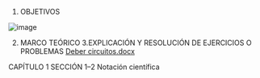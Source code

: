 
1. OBJETIVOS


![image](https://user-images.githubusercontent.com/117738904/201251003-599ec38e-62bb-48f4-8b1e-caad2240ca2e.png)


2. MARCO TEÓRICO
3.EXPLICACIÓN Y RESOLUCIÓN DE EJERCICIOS O PROBLEMAS
[Deber circuitos.docx](https://github.com/Alexis-Omar-Grijalva-Nacevilla/Informe-1/files/9986076/Deber.circuitos.docx)

CAPÍTULO 1
SECCIÓN 1–2 Notación científica
